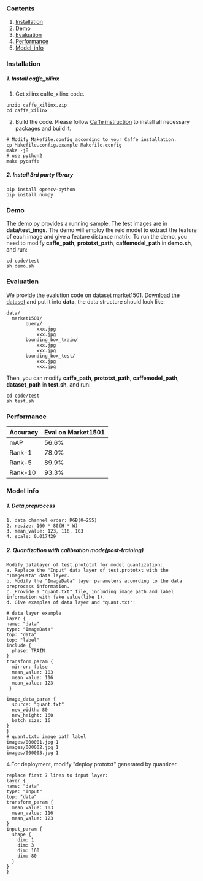### Contents

1. [Installation](#installation)
2. [Demo](#Demo)
3. [Evaluation](#Evaluation)
4. [Performance](#performance)
5. [Model_info](#model_info)

### Installation
##### 1. Install caffe_xilinx
1. Get xilinx caffe_xilinx code.
  ```shell
  unzip caffe_xilinx.zip
  cd caffe_xilinx
  ```
2. Build the code. Please follow [Caffe instruction](http://caffe.berkeleyvision.org/installation.html) to install all necessary packages and build it.
  ```shell
  # Modify Makefile.config according to your Caffe installation.
  cp Makefile.config.example Makefile.config
  make -j8
  # use python2
  make pycaffe
  ```
##### 2. Install 3rd party library 
```
pip install opencv-python
pip install numpy
```

### Demo
The demo.py provides a running sample. The test images are in **data/test_imgs**. The demo will employ the reid model to extract the feature of each image and give a feature distance matrix.
To run the demo, you need to modify **caffe_path**, **prototxt_path**, **caffemodel_path** in **demo.sh**, and run:
```
cd code/test
sh demo.sh
```


### Evaluation
We provide the evalution code on dataset market1501. [Download the dataset](http://www.diaochapai.com/survey/a61751ca-4210-4df1-a5bb-1e7a71b5262b) and put it into **data**, the data structure should look like:
  ```
data/
    market1501/
         query/
             xxx.jpg   
             xxx.jpg   
         bounding_box_train/
             xxx.jpg   
             xxx.jpg   
         bounding_box_test/
             xxx.jpg   
             xxx.jpg   
  ```
  Then, you can modify **caffe_path**, **prototxt_path**, **caffemodel_path**, **dataset_path** in **test.sh**, and run:
  ```
  cd code/test
  sh test.sh
  ```

### Performance

| Accuracy | Eval on Market1501 |
| --------- | ------------------ |
| mAP     | 56.6% |
| Rank-1  | 78.0% |
|Rank-5   | 89.9% |
|Rank-10 | 93.3% |

### Model info
##### 1. Data preprocess
  ```
1. data channel order: RGB(0~255)                  
2. resize: 160 * 80(H * W)                           
3. mean_value: 123, 116, 103
4. scale: 0.017429 
  ```
##### 2. Quantization with calibration mode(post-training)
  ```
Modify datalayer of test.prototxt for model quantization:
a. Replace the "Input" data layer of test.prototxt with the "ImageData" data layer.
b. Modify the "ImageData" layer parameters according to the data preprocess information.
c. Provide a "quant.txt" file, including image path and label information with fake value(like 1).
d. Give examples of data layer and "quant.txt":

# data layer example
  layer {
  name: "data"
  type: "ImageData"
  top: "data"
  top: "label"
  include {
    phase: TRAIN
  }
  transform_param {
    mirror: false
    mean_value: 103
    mean_value: 116
    mean_value: 123
   }

  image_data_param {
    source: "quant.txt"
    new_width: 80 
    new_height: 160
    batch_size: 16
  }
}
# quant.txt: image path label
  images/000001.jpg 1
  images/000002.jpg 1
  images/000003.jpg 1

  ```
4.For deployment, modify "deploy.prototxt" generated by quantizer
  ```
  replace first 7 lines to input layer:
layer {
  name: "data"
  type: "Input"
  top: "data"
  transform_param {
    mean_value: 103
    mean_value: 116
    mean_value: 123
  }
  input_param {
    shape {
      dim: 1
      dim: 3
      dim: 160
      dim: 80
    }
  }
}  
  ```



